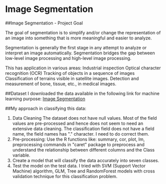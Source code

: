 # Image Segmentation

##Image Segmentation - Project Goal 

The goal of segmentation is to simplify and/or change the representation of an image into something that is more meaningful and easier to analyze.

Segmentation is generally the first stage in any attempt to analyze or interpret an image automatically. Segmentation bridges the gap between low-level image processing and high-level image processing.

This has application in various areas:
 Industrial inspection
 Optical character recognition (OCR) 
 Tracking of objects in a sequence of images 
 Classification of terrains visible in satellite images. 
 Detection and measurement of bone, tissue, etc., in medical images.


##Dataset
I downloaded the data available in the following link for machine learning purpose:
[Image Segmentation](https://archive.ics.uci.edu/ml/datasets/Image+Segmentation)

##My approach in classifying this data:
1. Data Cleaning
  The dataset does not have null values. Most of the field values are pre-processed and hence does not seem to need an extensive data cleaning.
  The classification field does not have a field name, the field names has "." character. I need to do correct them.
2. Pre-processing:
  Use the R functions like: summary, cor, plot, lm, preprocessing commands in "caret" package to preprocess and understand the relationship between different columns and the Class variable.
3. Create a model that will classify the data accurately into seven classes.
4. Test the model on the test data. I tried with SVM (Support Vector Machine) algorithm, GLM, Tree and RandomForest models with cross validation technique for this classification problem.

